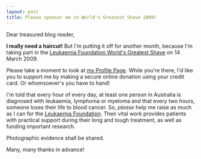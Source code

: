 ```yaml
---
layout: post
title: Please sponsor me in World's Greatest Shave 2009!
---
```


Dear treasured blog reader,


<strong>I really need a haircut!</strong> But I'm putting it off for another
month, because I'm taking part in the [Leukaemia Foundation World's Greatest
Shave](https://www.worldsgreatestshave.com/) on 14 March 2009.


Please take a moment to look at [my Profile
Page](https://my.imisfriendraising.com.au/personalPage.aspx?SID=54895). While
you're there, I'd like you to support me by making a secure online donation
using your credit card. Or whomsoever's you have to hand!


I'm told that every hour of every day, at least one person in Australia is
diagnosed with leukaemia, lymphoma or myeloma and that every two hours, someone
loses their life to blood cancer. So, _please_ help me raise as much as I can
for the [Leukaemia Foundation](https://www.leukaemia.org.au/). Their vital work
provides patients with practical support during their long and tough treatment,
as well as funding important research.


Photographic evidence shall be shared.


Many, many thanks in advance!

